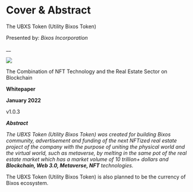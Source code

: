 # Cover & Abstract

The UBXS Token (Utility Bixos Token)

Presented by: _Bixos Incorporation_

&#x20; __ &#x20;

![](https://lh3.googleusercontent.com/XH1\_R1L\_NobS5ZWZYF510dVCqOixv7GMt6g\_0us7nV-c5CdGdsQZGomi7aSG0BXKAVuQHDZZrH0vDmVsGFkT0mUzUWgO87Hfi6D6pV2-JdmiCCmyiJ-s\_Mlk9eXJkDVvlnB8smsgdUYFDQtjJ9I)

The Combination of NFT Technology and the Real Estate Sector on Blockchain

**Whitepaper**&#x20;

**January 2022**&#x20;

v1.0.3

_**Abstract**_

_The UBXS Token (Utility Bixos Token) was created for building Bixos community, advertisement and funding of the next NFTized real estate project of the company with the purpose of uniting the physical world and the virtual world, such as metaverse, by melting in the same pot of the real estate market which has a market volume of 10 trillion+ dollars and **Blockchain, Web 3.0, Metaverse, NFT** technologies._&#x20;

The UBXS Token (Utility Bixos Token) is also planned to be the currency of Bixos ecosystem.
